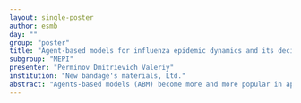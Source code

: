```yaml
---
layout: single-poster
author: esmb
day: ""
group: "poster"
title: "Agent-based models for influenza epidemic dynamics and its decision-making capability"
subgroup: "MEPI"
presenter: "Perminov Dmitrievich Valeriy"
institution: "New bandage's materials, Ltd."
abstract: "Agents-based models (ABM) become more and more popular in applied mathematics. During last 15 years a large number of ABM have been created and used in different scientific area (ecology, economy, epidemiology, human behavior to name a few), but in this paper, only ABM for influenza epidemic/pandemic dynamics in cities are considered in detail. Based on a critical review of currently accepted ABM of such special type new ABM has been proposed. Unlike the old ABM, it can be used for analysis of efficiency and cost of all interventions (how for ones had been carried out before and during epidemic or pandemic under consideration and ones that could be implemented but had not been carried out for some reasons). Moreover, under some conditions, new ABM gives us an opportunity to analyze efficiency and cost of different interventions for future oncoming epidemics (first of all pandemics) and to select its optimal combination."
---
```

